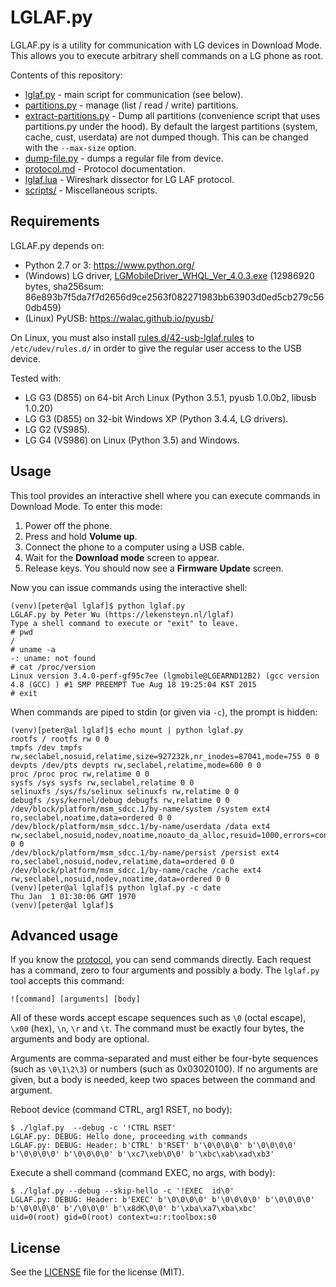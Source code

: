 # LGLAF.py
LGLAF.py is a utility for communication with LG devices in Download Mode. This
allows you to execute arbitrary shell commands on a LG phone as root.

Contents of this repository:

 - [lglaf.py](lglaf.py) - main script for communication (see below).
 - [partitions.py](partitions.py) - manage (list / read / write) partitions.
 - [extract-partitions.py](extract-partitions.py) - Dump all partitions
   (convenience script that uses partitions.py under the hood). By default the
   largest partitions (system, cache, cust, userdata) are not dumped though.
   This can be changed with the `--max-size` option.
 - [dump-file.py](dump-file.py) - dumps a regular file from device.
 - [protocol.md](protocol.md) - Protocol documentation.
 - [lglaf.lua](lglaf.lua) - Wireshark dissector for LG LAF protocol.
 - [scripts/](scripts/) - Miscellaneous scripts.

## Requirements
LGLAF.py depends on:

 - Python 2.7 or 3: https://www.python.org/
 - (Windows) LG driver,
   [LGMobileDriver\_WHQL\_Ver\_4.0.3.exe](http://18d5a.wpc.azureedge.net/8018D5A/tool/dn/downloader.dev?fileKey=UW00120120425)
   (12986920 bytes,
   sha256sum: 86e893b7f5da7f7d2656d9ce2563f082271983bb63903d0ed5cb279c560db459)
 - (Linux) PyUSB: https://walac.github.io/pyusb/

On Linux, you must also install
[rules.d/42-usb-lglaf.rules](rules.d/42-usb-lglaf.rules) to `/etc/udev/rules.d/`
in order to give the regular user access to the USB device.

Tested with:

 - LG G3 (D855) on 64-bit Arch Linux (Python 3.5.1, pyusb 1.0.0b2, libusb 1.0.20)
 - LG G3 (D855) on 32-bit Windows XP (Python 3.4.4, LG drivers).
 - LG G2 (VS985).
 - LG G4 (VS986) on Linux (Python 3.5) and Windows.

## Usage
This tool provides an interactive shell where you can execute commands in
Download Mode. To enter this mode:

 1. Power off the phone.
 2. Press and hold **Volume up**.
 3. Connect the phone to a computer using a USB cable.
 4. Wait for the **Download mode** screen to appear.
 5. Release keys. You should now see a **Firmware Update** screen.

Now you can issue commands using the interactive shell:

    (venv)[peter@al lglaf]$ python lglaf.py
    LGLAF.py by Peter Wu (https://lekensteyn.nl/lglaf)
    Type a shell command to execute or "exit" to leave.
    # pwd
    /
    # uname -a
    -: uname: not found
    # cat /proc/version
    Linux version 3.4.0-perf-gf95c7ee (lgmobile@LGEARND12B2) (gcc version 4.8 (GCC) ) #1 SMP PREEMPT Tue Aug 18 19:25:04 KST 2015
    # exit

When commands are piped to stdin (or given via `-c`), the prompt is hidden:

    (venv)[peter@al lglaf]$ echo mount | python lglaf.py
    rootfs / rootfs rw 0 0
    tmpfs /dev tmpfs rw,seclabel,nosuid,relatime,size=927232k,nr_inodes=87041,mode=755 0 0
    devpts /dev/pts devpts rw,seclabel,relatime,mode=600 0 0
    proc /proc proc rw,relatime 0 0
    sysfs /sys sysfs rw,seclabel,relatime 0 0
    selinuxfs /sys/fs/selinux selinuxfs rw,relatime 0 0
    debugfs /sys/kernel/debug debugfs rw,relatime 0 0
    /dev/block/platform/msm_sdcc.1/by-name/system /system ext4 ro,seclabel,noatime,data=ordered 0 0
    /dev/block/platform/msm_sdcc.1/by-name/userdata /data ext4 rw,seclabel,nosuid,nodev,noatime,noauto_da_alloc,resuid=1000,errors=continue,data=ordered 0 0
    /dev/block/platform/msm_sdcc.1/by-name/persist /persist ext4 ro,seclabel,nosuid,nodev,relatime,data=ordered 0 0
    /dev/block/platform/msm_sdcc.1/by-name/cache /cache ext4 rw,seclabel,nosuid,nodev,noatime,data=ordered 0 0
    (venv)[peter@al lglaf]$ python lglaf.py -c date
    Thu Jan  1 01:30:06 GMT 1970
    (venv)[peter@al lglaf]$

## Advanced usage
If you know the [protocol](protocol.md), you can send commands directly. Each
request has a command, zero to four arguments and possibly a body. The
`lglaf.py` tool accepts this command:

    ![command] [arguments] [body]

All of these words accept escape sequences such as `\0` (octal escape), `\x00`
(hex), `\n`, `\r` and `\t`. The command must be exactly four bytes, the
arguments and body are optional.

Arguments are comma-separated and must either be four-byte sequences (such as
`\0\1\2\3`) or numbers (such as 0x03020100). If no arguments are given, but a
body is needed, keep two spaces between the command and argument.

Reboot device (command CTRL, arg1 RSET, no body):

    $ ./lglaf.py  --debug -c '!CTRL RSET'
    LGLAF.py: DEBUG: Hello done, proceeding with commands
    LGLAF.py: DEBUG: Header: b'CTRL' b'RSET' b'\0\0\0\0' b'\0\0\0\0' b'\0\0\0\0' b'\0\0\0\0' b'\xc7\xeb\0\0' b'\xbc\xab\xad\xb3'

Execute a shell command (command EXEC, no args, with body):

    $ ./lglaf.py --debug --skip-hello -c '!EXEC  id\0'
    LGLAF.py: DEBUG: Header: b'EXEC' b'\0\0\0\0' b'\0\0\0\0' b'\0\0\0\0' b'\0\0\0\0' b'/\0\0\0' b'\x8dK\0\0' b'\xba\xa7\xba\xbc'
    uid=0(root) gid=0(root) context=u:r:toolbox:s0

## License
See the [LICENSE](LICENSE) file for the license (MIT).
